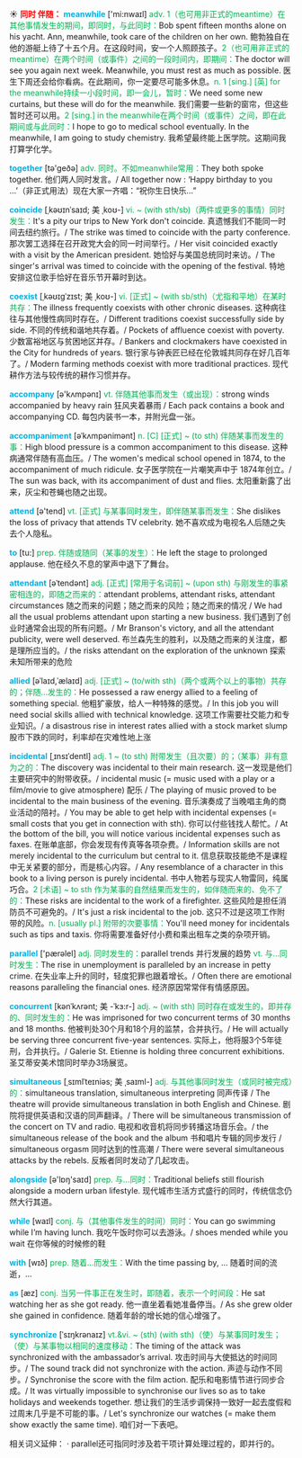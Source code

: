 ☀ <font color="red">**同时 伴随：**</font>
<font color="sky blue">**meanwhile**</font> ['mi:nwaɪl] 
<font color="#00b050">adv. 1（也可用非正式的meantime）在其他事情发生的期间，即同时，与此同时：</font>Bob spent fifteen months alone on his yacht. Ann, meanwhile, took care of the children on her own. 鲍勃独自在他的游艇上待了十五个月。在这段时间，安一个人照顾孩子。<font color="#00b050">2（也可用非正式的meantime）在两个时间（或事件）之间的一段时间内，即期间：</font>The doctor will see you again next week. Meanwhile, you must rest as much as possible. 医生下周还会给你看病。在此期间，你一定要尽可能多休息。<font color="#00b050">n. 1 [sing.] [英] for the meanwhile持续一小段时间，即一会儿，暂时：</font>We need some new curtains, but these will do for the meanwhile. 我们需要一些新的窗帘，但这些暂时还可以用。<font color="#00b050">2 [sing.] in the meanwhile在两个时间（或事件）之间，即在此期间或与此同时：</font>I hope to go to medical school eventually. In the meanwhile, I am going to study chemistry. 我希望最终能上医学院。这期间我打算学化学。

<font color="sky blue">**together**</font> [tə'ɡeðə] 
<font color="#00b050">adv. 同时。不如meanwhile常用：</font>They both spoke together. 他们两人同时发言。/ All together now : ‘Happy birthday to you …’（非正式用法）现在大家一齐唱：“祝你生日快乐…”
           
<font color="sky blue">**coincide**</font> [ˌkəʊɪnˈsaɪd; 美 ˌkoʊ-]
<font color="#00b050">vi. ~ (with sth/sb)（两件或更多的事情）同时发生：</font>It's a pity our trips to New York don't coincide. 真遗憾我们不能同一时间去纽约旅行。/ The strike was timed to coincide with the party conference. 那次罢工选择在召开政党大会的同一时间举行。/ Her visit coincided exactly with a visit by the American president. 她恰好与美国总统同时来访。/ The singer's arrival was timed to coincide with the opening of the festival. 特地安排这位歌手恰好在音乐节开幕时到达。
           
<font color="sky blue">**coexist**</font> [ˌkəʊɪgˈzɪst; 美 ˌkoʊ-]
<font color="#00b050">vi. [正式] ~ (with sb/sth)（尤指和平地）在某时共存：</font>The illness frequently coexists with other chronic diseases. 这种病往往与其他慢性病同时存在。/ Different traditions coexist successfully side by side. 不同的传统和谐地共存着。/ Pockets of affluence coexist with poverty. 少数富裕地区与贫困地区并存。/ Bankers and clockmakers have coexisted in the City for hundreds of years. 银行家与钟表匠已经在伦敦城共同存在好几百年了。/ Modern farming methods coexist with more traditional practices. 现代耕作方法与较传统的耕作习惯并存。

<font color="sky blue">**accompany**</font> [ə'kʌmpənɪ] 
<font color="#00b050">vt. 伴随其他事而发生（或出现）：</font>strong winds accompanied by heavy rain 狂风夹着暴雨 / Each pack contains a book and accompanying CD. 每包内装书一本，并附光盘一张。
           
<font color="sky blue">**accompaniment**</font> [əˈkʌmpənimənt]
<font color="#00b050">n. [C] [正式] ~ (to sth) 伴随某事而发生的事：</font>High blood pressure is a common accompaniment to this disease. 这种病通常伴随有高血压。/ The women's medical school opened in 1874, to the accompaniment of much ridicule. 女子医学院在一片嘲笑声中于 1874年创立。/ The sun was back, with its accompaniment of dust and flies. 太阳重新露了出来，灰尘和苍蝇也随之出现。
 
<font color="sky blue">**attend**</font> [ə'tend] 
<font color="#00b050">vt. [正式] 与某事同时发生，即伴随某事而发生：</font>She dislikes the loss of privacy that attends TV celebrity. 她不喜欢成为电视名人后随之失去个人隐私。
          
<font color="sky blue">**to**</font> [tu:] 
<font color="#00b050">prep. 伴随或随同（某事的发生）：</font>He left the stage to prolonged applause. 他在经久不息的掌声中退下了舞台。

<font color="sky blue">**attendant**</font> [əˈtendənt]
<font color="#00b050">adj. [正式] [常用于名词前] ~ (upon sth) 与刚发生的事紧密相连的，即随之而来的：</font>attendant problems, attendant risks, attendant circumstances 随之而来的问题；随之而来的风险；随之而来的情况 / We had all the usual problems attendant upon starting a new business. 我们遇到了创业时通常会出现的所有问题。/ Mr Branson's victory, and all the attendant publicity, were well deserved. 布兰森先生的胜利，以及随之而来的关注度，都是理所应当的。/ the risks attendant on the exploration of the unknown 探索未知所带来的危险
           
<font color="sky blue">**allied**</font> [əˈlaɪd,ˈælaɪd]
<font color="#00b050">adj. [正式] ~ (to/with sth)（两个或两个以上的事物）共存的；伴随…发生的：</font>He possessed a raw energy allied to a feeling of something special. 他粗犷豪放，给人一种特殊的感觉。/ In this job you will need social skills allied with technical knowledge. 这项工作需要社交能力和专业知识。/ a disastrous rise in interest rates allied with a stock market slump 股市下跌的同时，利率却在灾难性地上涨
           
<font color="sky blue">**incidental**</font> [ˌɪnsɪˈdentl]
<font color="#00b050">adj. 1 ~ (to sth) 附带发生（且次要）的；（某事）非有意为之的：</font>The discovery was incidental to their main research. 这一发现是他们主要研究中的附带收获。/ incidental music (= music used with a play or a film/movie to give atmosphere) 配乐 / The playing of music proved to be incidental to the main business of the evening. 音乐演奏成了当晚唱主角的商业活动的陪衬。/ You may be able to get help with incidental expenses (= small costs that you get in connection with sth). 你可以付些钱找人帮忙。/ At the bottom of the bill, you will notice various incidental expenses such as faxes. 在账单底部，你会发现有传真等各项杂费。/ Information skills are not merely incidental to the curriculum but central to it. 信息获取技能绝不是课程中无关紧要的部分，而是核心内容。/ Any resemblance of a character in this book to a living person is purely incidental. 书中人物若与现实人物雷同，纯属巧合。<font color="#00b050">2 [术语] ~ to sth 作为某事的自然结果而发生的，如伴随而来的、免不了的：</font>These risks are incidental to the work of a firefighter. 这些风险是担任消防员不可避免的。/ It's just a risk incidental to the job. 这只不过是这项工作附带的风险。<font color="#00b050">n. [usually pl.] 附带的次要事情：</font>You'll need money for incidentals such as tips and taxis. 你将需要准备好付小费和乘出租车之类的杂项开销。

<font color="sky blue">**parallel**</font> ['pærəlel] 
<font color="#00b050">adj. 同时发生的：</font>parallel trends 并行发展的趋势 <font color="#00b050">vt. 与…同时发生：</font>The rise in unemployment is paralleled by an increase in petty crime. 在失业率上升的同时，轻度犯罪也跟着增长。/ Often there are emotional reasons paralleling the financial ones. 经济原因常常伴有情感原因。
           
<font color="sky blue">**concurrent**</font> [kənˈkʌrənt; 美 -ˈkɜ:r-]
<font color="#00b050">adj. ~ (with sth) 同时存在或发生的，即并存的、同时发生的：</font>He was imprisoned for two concurrent terms of 30 months and 18 months. 他被判处30个月和18个月的监禁，合并执行。/ He will actually be serving three concurrent five-year sentences. 实际上，他将服3个5年徒刑，合并执行。/ Galerie St. Etienne is holding three concurrent exhibitions. 圣艾蒂安美术馆同时举办3场展览。
           
<font color="sky blue">**simultaneous**</font> [ˌsɪmlˈteɪniəs; 美 ˌsaɪml-]
<font color="#00b050">adj. 与其他事同时发生（或同时被完成）的：</font>simultaneous translation, simultaneous interpreting 同声传译 / The theatre will provide simultaneous translation in both English and Chinese. 剧院将提供英语和汉语的同声翻译。/ There will be simultaneous transmission of the concert on TV and radio. 电视和收音机将同步转播这场音乐会。/ the simultaneous release of the book and the album 书和唱片专辑的同步发行 / simultaneous orgasm 同时达到的性高潮 / There were several simultaneous attacks by the rebels. 反叛者同时发动了几起攻击。

<font color="sky blue">**alongside**</font> [ə'lɒŋ'saɪd] 
<font color="#00b050">prep. 与…同时：</font>Traditional beliefs still flourish alongside a modern urban lifestyle. 现代城市生活方式盛行的同时，传统信念仍然大行其道。

<font color="sky blue">**while**</font> [waɪl] 
<font color="#00b050">conj. 与（其他事件发生的时间）同时：</font>You can go swimming while I’m having lunch. 我吃午饭时你可以去游泳。/ shoes mended while you wait 在你等候的时候修的鞋

<font color="sky blue">**with**</font> [wɪð] 
<font color="#00b050">prep. 随着…而发生：</font>With the time passing by, ... 随着时间的流逝，…

<font color="sky blue">**as**</font> [æz] 
<font color="#00b050">conj. 当另一件事正在发生时，即随着，表示一个时间段：</font>He sat watching her as she got ready. 他一直坐着看她准备停当。/ As she grew older she gained in confidence. 随着年龄的增长她的信心增强了。
           
<font color="sky blue">**synchronize**</font> [ˈsɪŋkrənaɪz]
<font color="#00b050">vt.&vi. ~ (sth) (with sth)（使）与某事同时发生；（使）与某事物以相同的速度移动：</font>The timing of the attack was synchronized with the ambassador’s arrival. 攻击时间与大使抵达的时间同步。/ The sound track did not synchronize with the action. 声迹与动作不同步。/ Synchronise the score with the film action. 配乐和电影情节进行同步合成。/ It was virtually impossible to synchronise our lives so as to take holidays and weekends together. 想让我们的生活步调保持一致好一起去度假和过周末几乎是不可能的事。/ Let's synchronize our watches (= make them show exactly the same time). 咱们对一下表吧。

相关词义延伸：
· parallel还可指同时涉及若干项计算处理过程的，即并行的。



